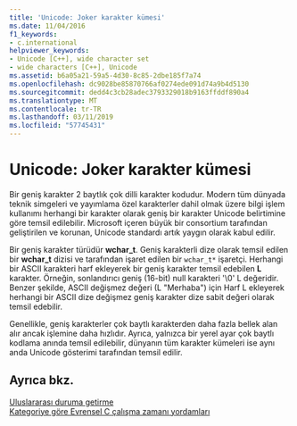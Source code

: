 ```yaml
---
title: 'Unicode: Joker karakter kümesi'
ms.date: 11/04/2016
f1_keywords:
- c.international
helpviewer_keywords:
- Unicode [C++], wide character set
- wide characters [C++], Unicode
ms.assetid: b6a05a21-59a5-4d30-8c85-2dbe185f7a74
ms.openlocfilehash: dc9028be85870766af0274ede091d74a9b4d5130
ms.sourcegitcommit: dedd4c3cb28adec3793329018b9163ffddf890a4
ms.translationtype: MT
ms.contentlocale: tr-TR
ms.lasthandoff: 03/11/2019
ms.locfileid: "57745431"
---
```

# <a name="unicode-the-wide-character-set"></a>Unicode: Joker karakter kümesi

Bir geniş karakter 2 baytlık çok dilli karakter kodudur. Modern tüm dünyada teknik simgeleri ve yayımlama özel karakterler dahil olmak üzere bilgi işlem kullanımı herhangi bir karakter olarak geniş bir karakter Unicode belirtimine göre temsil edilebilir. Microsoft içeren büyük bir consortium tarafından geliştirilen ve korunan, Unicode standardı artık yaygın olarak kabul edilir.

Bir geniş karakter türüdür **wchar_t**. Geniş karakterli dize olarak temsil edilen bir **wchar_t** dizisi ve tarafından işaret edilen bir `wchar_t*` işaretçi. Herhangi bir ASCII karakteri harf ekleyerek bir geniş karakter temsil edebilen **L** karakter. Örneğin, sonlandırıcı geniş (16-bit) null karakteri '\0' L değeridir. Benzer şekilde, ASCII değişmez değeri (L "Merhaba") için Harf L ekleyerek herhangi bir ASCII dize değişmez geniş karakter dize sabit değeri olarak temsil edebilir.

Genellikle, geniş karakterler çok baytlı karakterden daha fazla bellek alan alır ancak işlemine daha hızlıdır. Ayrıca, yalnızca bir yerel ayar çok baytlı kodlama anında temsil edilebilir, dünyanın tüm karakter kümeleri ise aynı anda Unicode gösterimi tarafından temsil edilir.

## <a name="see-also"></a>Ayrıca bkz.

[Uluslararası duruma getirme](../c-runtime-library/internationalization.md)<br/>
[Kategoriye göre Evrensel C çalışma zamanı yordamları](../c-runtime-library/run-time-routines-by-category.md)<br/>
